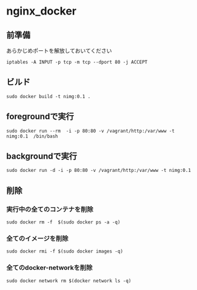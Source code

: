 # nginx_docker

## 前準備
あらかじめポートを解放しておいてください
```
iptables -A INPUT -p tcp -m tcp --dport 80 -j ACCEPT
```

## ビルド
```
sudo docker build -t nimg:0.1 .
```

## foregroundで実行
```
sudo docker run --rm  -i -p 80:80 -v /vagrant/http:/var/www -t nimg:0.1  /bin/bash
```

## backgroundで実行
```
sudo docker run -d -i -p 80:80 -v /vagrant/http:/var/www -t nimg:0.1
```

## 削除
### 実行中の全てのコンテナを削除
```
sudo docker rm -f  $(sudo docker ps -a -q)
```

### 全てのイメージを削除
```
sudo docker rmi -f $(sudo docker images -q)
```

### 全てのdocker-networkを削除
```
sudo docker network rm $(docker network ls -q)
```
